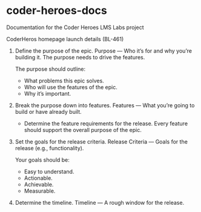 # coder-heroes-docs

Documentation for the Coder Heroes LMS Labs project

CoderHeros homepage launch details (BL-461)

1. Define the purpose of the epic.
   Purpose — Who it’s for and why you’re building it. The purpose needs to drive the features.

   The purpose should outline:

   - What problems this epic solves.
   - Who will use the features of the epic.
   - Why it’s important.

2. Break the purpose down into features.
   Features — What you’re going to build or have already built.

   - Determine the feature requirements for the release. Every feature should support the overall purpose of the epic.

3. Set the goals for the release criteria.
   Release Criteria — Goals for the release (e.g., functionality).

   Your goals should be:

   - Easy to understand.
   - Actionable.
   - Achievable.
   - Measurable.

4. Determine the timeline.
   Timeline — A rough window for the release.
